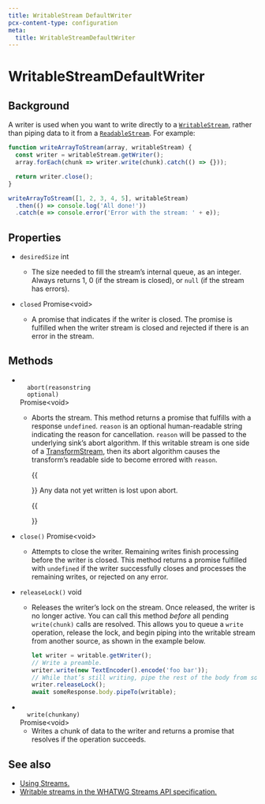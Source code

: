 ```yaml
---
title: WritableStream DefaultWriter
pcx-content-type: configuration
meta:
  title: WritableStreamDefaultWriter
---
```


<!-- The space in the title was introduced to create a pleasing line-break in the title in the sidebar. -->

# WritableStreamDefaultWriter

## Background

A writer is used when you want to write directly to a [`WritableStream`](/runtime-apis/streams/writablestream), rather than piping data to it from a [`ReadableStream`](/runtime-apis/streams/readablestream). For example:

```js
function writeArrayToStream(array, writableStream) {
  const writer = writableStream.getWriter();
  array.forEach(chunk => writer.write(chunk).catch(() => {}));

  return writer.close();
}

writeArrayToStream([1, 2, 3, 4, 5], writableStream)
  .then(() => console.log('All done!'))
  .catch(e => console.error('Error with the stream: ' + e));
```

## Properties

<Definitions>

- `desiredSize` <Type>int</Type>

  - The size needed to fill the stream’s internal queue, as an integer. Always returns 1, 0 (if the stream is closed), or `null` (if the stream has errors).

- `closed` <Type>Promise&lt;void></Type>

  - A promise that indicates if the writer is closed. The promise is fulfilled when the writer stream is closed and rejected if there is an error in the stream.

</Definitions>

## Methods

<Definitions>

- <Code>
    abort(reason<ParamType>string</ParamType>
    <PropMeta>optional</PropMeta>)
  </Code> <Type>Promise&lt;void></Type>

  - Aborts the stream. This method returns a promise that fulfills with a response `undefined`. `reason` is an optional human-readable string indicating the reason for cancellation. `reason` will be passed to the underlying sink’s abort algorithm. If this writable stream is one side of a [TransformStream](/runtime-apis/streams/transformstream), then its abort algorithm causes the transform’s readable side to become errored with `reason`.

    {{<Aside type="warning" header="Warning">}}
  Any data not yet written is lost upon abort.

    {{</Aside>}}

- `close()` <Type>Promise&lt;void></Type>

  - Attempts to close the writer. Remaining writes finish processing before the writer is closed. This method returns a promise fulfilled with `undefined` if the writer successfully closes and processes the remaining writes, or rejected on any error.

- `releaseLock()` <Type>void</Type>

  - Releases the writer’s lock on the stream. Once released, the writer is no longer active. You can call this method _before_ all pending `write(chunk)` calls are resolved. This allows you to queue a `write` operation, release the lock, and begin piping into the writable stream from another source, as shown in the example below.

    ```js
    let writer = writable.getWriter();
    // Write a preamble.
    writer.write(new TextEncoder().encode('foo bar'));
    // While that’s still writing, pipe the rest of the body from somewhere else.
    writer.releaseLock();
    await someResponse.body.pipeTo(writable);
    ```

- <Code>
    write(chunk<ParamType>any</ParamType>)
  </Code> <Type>Promise&lt;void></Type>

  - Writes a chunk of data to the writer and returns a promise that resolves if the operation succeeds.

</Definitions>

## See also

- [Using Streams.](/learning/using-streams)
- [Writable streams in the WHATWG Streams API specification.](https://streams.spec.whatwg.org/#ws-model)